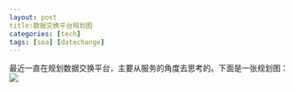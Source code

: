 ```yaml
---
layout: post
title:数据交换平台规划图
categories: [tech]
tags: [soa] [datechange]
---
```


最近一直在规划数据交换平台，主要从服务的角度去思考的。下面是一张规划图：
![](http://p.blog.csdn.net/images/p_blog_csdn_net/cissyring/%E6%95%B0%E6%8D%AE%E4%BA%A4%E6%8D%A2%E5%B9%B3%E5%8F%B0%20(2).gif)